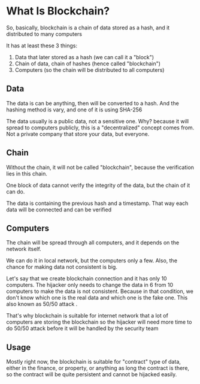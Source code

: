 # What Is Blockchain?

So, basically, blockchain is a chain of data stored as a hash, and it distributed to many computers

It has at least these 3 things:
1. Data that later stored as a hash (we can call it a "block")
2. Chain of data, chain of hashes (hence called "blockchain")
3. Computers (so the chain will be distributed to all computers)

## Data

The data is can be anything, then will be converted to a hash. And the hashing method is vary, and one of it is using SHA-256

The data usually is a public data, not a sensitive one. Why? because it will spread to computers publicly, this is a "decentralized" concept comes from. Not a private company that store your data, but everyone.

## Chain

Without the chain, it will not be called "blockchain", because the verification lies in this chain.

One block of data cannot verify the integrity of the data, but the chain of it can do.

The data is containing the previous hash and a timestamp. That way each data will be connected and can be verified

## Computers

The chain will be spread through all computers, and it depends on the network itself.

We can do it in local network, but the computers only a few. Also, the chance for making data not consistent is big.

Let's say that we create blockchain connection and it has only 10 computers. The hijacker only needs to change the data in 6 from 10 computers to make the data is not consistent. Because in that condition, we don't know which one is the real data and which one is the fake one. This also known as 50/50 attack .

That's why blockchain is suitable for internet network that a lot of computers are storing the blockchain so the hijacker will need more time to do 50/50 attack before it will be handled by the security team

## Usage

Mostly right now, the blockchain is suitable for "contract" type of data, either in the finance, or property, or anything as long the contract is there, so the contract will be quite persistent and cannot be hijacked easily.